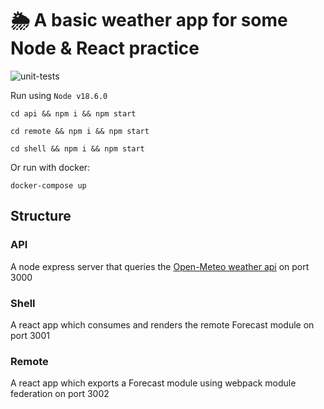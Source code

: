 # 🌦️ A basic weather app for some Node & React practice

![unit-tests](https://github.com/mttsltrs/react-micro-frontend/actions/workflows/unit-tests.yml/badge.svg)

Run using `Node v18.6.0`

```
cd api && npm i && npm start
```

```
cd remote && npm i && npm start
```

```
cd shell && npm i && npm start
```

Or run with docker:

```
docker-compose up
```

## Structure

### API

A node express server that queries the [Open-Meteo weather api](https://open-meteo.com/en/docs) on port 3000

### Shell

A react app which consumes and renders the remote Forecast module on port 3001

### Remote

A react app which exports a Forecast module using webpack module federation on port 3002

